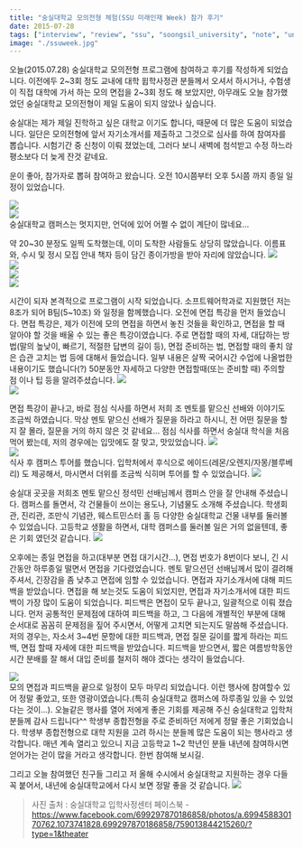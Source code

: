 ```yaml
---
title: "숭실대학교 모의전형 체험(SSU 미래인재 Week) 참가 후기"
date: 2015-07-28
tags: ["interview", "review", "ssu", "soongsil_university", "note", "university_enterance"]
image: "./ssuweek.jpg"
---
```


오늘(2015.07.28) 숭실대학교 모의전형 프로그램에 참여하고 후기를 작성하게 되었습니다.
이전에두 2~3회 정도 교내에 대학 윕학사정관 분들께서 오셔서 하시거나,
수험생이 직접 대학에 가서 하는 모의 면접을 2~3회 정도 해 보았지만, 
아무래도 오늘 참가했었던 숭실대학교 모의전형이 제일 도움이 되지 않았나 싶습니다.

숭실대는 제가 제일 진학하고 싶은 대학교 이기도 합니다, 때문에 더 많은 도움이 되었습니다.
일단은 모의전형에 앞서 자기소개서를 제출하고 그것으로 심사를 하여 참여자를 뽑습니다.
시험기간 중 신청이 이뤄 졌었는데, 그러다 보니 새벽에 첨석받고 수정 하느라 평소보다 더 늦게 잔것 같네요.

운이 좋아, 참가자로 뽑혀 참여하고 왔습니다. 오전 10시쯤부터 오후 5시쯤 까지 종일 일정이 있었습니다.

![](https://sukso96100.github.io/blogimgs/ssuweek0.jpg)   
![](https://sukso96100.github.io/blogimgs/ssuweek1.jpg)   
숭실대학교 캠퍼스는 멋지지만, 언덕에 있어 어쩔 수 없이 계단이 많네요...

약 20~30 분정도 일찍 도착했는데, 이미 도착한 사람들도 상당히 많았습니다.
이름표와, 수시 및 정시 모집 안내 책자 등이 담긴 종이가방을 받아 자리에 않았습니다.
![](https://sukso96100.github.io/blogimgs/ssuweek2.jpg)   
![](https://sukso96100.github.io/blogimgs/ssuweek3.jpg)   
![](https://sukso96100.github.io/blogimgs/ssuweek4.jpg)   
![](https://sukso96100.github.io/blogimgs/ssuweek5.jpg)   

시간이 되자 본격적으로 프로그램이 시작 되었습니다. 소프트웨어학과로 지원했던 저는 8조가 되어 B팀(5~10조) 와 일정을 함께했습니다. 오전에 면접 특강을 먼저 들었습니다.
면접 특강은, 제가 이전에 모의 면접을 하면서 놓친 것들을 확인하고, 면접을 할 때 알아야 할 것을 배울 수 있는 좋은 특강이였습니다.
주로 면접할 때의 자세, 대답하는 방법(말의 높낮이, 빠르기, 적절한 답변의 길이 등), 면접 준비하는 법, 면접할 때의 좋치 않은 습관 고치는 법 등에 대해서 들었습니다.
일부 내용은 살짝 국어시간 수업에 나올법한 내용이기도 했습니다(?) 50분동안 자세하고 다양한 면접할때(또는 준비할 때) 주의할 점 이나 팁 등을 알려주셨습니다.
![](https://sukso96100.github.io/blogimgs/ssuweek6.jpg)   
![](https://sukso96100.github.io/blogimgs/ssuweek7.jpg)   

면접 특강이 끝나고, 바로 점심 식사를 하면서 저희 조 멘토를 맡으신 선배와 이야기도 조금씩 하였습니다.
막상 멘토 맡으신 선배가 질문을 하라고 하시니, 전 어떤 질문을 할지 잘 몰라, 질문을 거의 하지 않은 것 같네요...
점심 식사를 하면서 숭실대 학식을 처음 먹어 봤는데, 저의 경우에는 입맛에도 잘 맞고, 맛있었습니다.
![](https://sukso96100.github.io/blogimgs/ssuweek8.jpg)   
![](https://sukso96100.github.io/blogimgs/ssuweek9.jpg)   
식사 후 캠퍼스 투어를 했습니다. 입학처에서 후식으로 에이드(레몬/오렌지/자몽/블루베리) 도 제공해서, 마시면서 더위를 조금씩 식히며 투어를 할 수 있었습니다.
![](https://sukso96100.github.io/blogimgs/ssuweek10.jpg)   

숭실대 곳곳을 저희조 멘토 맡으신 정석민 선배님께서 캠퍼스 안을 잘 안내해 주셨습니다. 캠퍼스를 돌면서, 각 건물들이 쓰이는 용도나, 기념물도 소개해 주셨습니다.
학생회관, 진리관, 조만식 기념관, 웨스트민스터 홀 등 다양한 숭실대학교 건물 내부를 둘러볼 수 있었습니다. 고등학교 생활을 하면서, 대학 캠퍼스를 둘러볼 일은 거의 없을텐데,
좋은 기회 였던것 같습니다.
![](https://sukso96100.github.io/blogimgs/ssuweek11.jpg)   

오후에는 종일 면접을 하고(대부분 면접 대기시간...), 면접 번호가 8번이다 보니, 긴 시간동안 하루종일 떨면서 면접을 기다렸었습니다.
멘토 맡으션던 선배님께서 많이 결려해 주셔서, 긴장감을 좀 낮추고 면접에 임할 수 있었습니다.
면접과 자기소개서에 대해 피드백을 받았습니다. 면접을 해 보는것도 도움이 되었지만, 면접과 자기소개서에 대한 피드백이 가장 많이 도움이 되었습니다.
피드백은 면접이 모두 끝나고, 일괄적으로 이뤄 졌습니다. 먼저 공통적인 문제점에 대하여 피드백을 하고,
그 다음에 개별적인 부분에 대해 순서대로 꼼꼼히 문제점을 짚어 주시면서, 어떻게 고치면 되는지도 말씀해 주셨습니다.
저의 경우는, 자소서 3~4번 문항에 대한 피드백과, 면접 질문 길이를 짧게 하라는 피드백, 면접 할때 자세에 대한 피드백을 받았습니다.
피드백을 받으면서, 짧은 여름방학동안 시간 분배를 잘 해서 대입 준비를 철저히 해야 겠다는 생각이 들었습니다.

![](https://sukso96100.github.io/blogimgs/ssuweek12.jpg)   
모의 면접과 피드백을 끝으로 일정이 모두 마무리 되었습니다. 이런 행사에 참여할수 있어 정말 좋았고,
또한 영광이였습니다.(특히 숭실대학교 캠퍼스에 하루종일 있을 수 있었다는 것이...).
오늘같은 행사를 열어 저에게 좋은 기회를 제공해 주신 숭실대학교 입학처 분들께 감사 드립니다^^
학생부 종합전형을 주로 준비하던 저에게 정말 좋은 기회었습니다. 학생부 종합전형으로 대학 지원을 고려 하시는 분들께 많은 도움이 되는 행사라고 생각합니다.
매년 계속 열리고 있으니 지금 고등학교 1~2 학년인 분들 내년에 참여하시면 얻어가는 걷이 많을 거라고 생각합니다. 한번 참여해 보시길.

그리고 오늘 참여했던 친구들 그리고 저 올해 수시에서 숭실대학교 지원하는 경우 다들 꼭 붙어서, 내년에 숭실대학교에서 다시 보면 정말 좋을 것 같습니다.
![](https://sukso96100.github.io/blogimgs/ssuweek13.jpg)   

> 사진 출처 : 숭실대학교 입학사정센터 페이스북 - https://www.facebook.com/699297870186858/photos/a.699458830170762.1073741828.699297870186858/759013844215260/?type=1&theater
